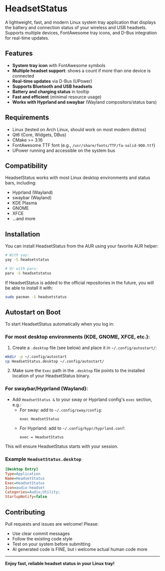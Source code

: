 # HeadsetStatus

A lightweight, fast, and modern Linux system tray application that displays the battery and connection status of your wireless and USB headsets. Supports multiple devices, FontAwesome tray icons, and D-Bus integration for real-time updates.

## Features
- **System tray icon** with FontAwesome symbols
- **Multiple headset support**: shows a count if more than one device is connected
- **Real-time updates** via D-Bus (UPower)
- **Supports Bluetooth and USB headsets**
- **Battery and charging status** in tooltip
- **Fast and efficient** (minimal resource usage)
- **Works with Hyprland and swaybar** (Wayland compositors/status bars)


## Requirements
- Linux (tested on Arch Linux, should work on most modern distros)
- Qt6 (Core, Widgets, DBus)
- CMake >= 3.16
- FontAwesome TTF font (e.g., `/usr/share/fonts/TTF/fa-solid-900.ttf`)
- UPower running and accessible on the system bus

## Compatibility
HeadsetStatus works with most Linux desktop environments and status bars, including:
- Hyprland (Wayland)
- swaybar (Wayland)
- KDE Plasma
- GNOME
- XFCE
- ...and more

## Installation

You can install HeadsetStatus from the AUR using your favorite AUR helper:

```bash
# With yay:
yay -S headsetstatus

# Or with paru:
paru -S headsetstatus
```

If HeadsetStatus is added to the official repositories in the future, you will be able to install it with:

```bash
sudo pacman -S headsetstatus
```

## Autostart on Boot
To start HeadsetStatus automatically when you log in:

### For most desktop environments (KDE, GNOME, XFCE, etc.):
1. Create a `.desktop` file (see below) and place it in `~/.config/autostart/`:

```bash
mkdir -p ~/.config/autostart
cp HeadsetStatus.desktop ~/.config/autostart/
```

2. Make sure the `Exec` path in the `.desktop` file points to the installed location of your HeadsetStatus binary.

### For swaybar/Hyprland (Wayland):
- Add `HeadsetStatus &` to your sway or Hyprland config's `exec` section, e.g.:
  - For sway: add to `~/.config/sway/config`:
    ```
    exec HeadsetStatus
    ```
  - For Hyprland: add to `~/.config/hypr/hyprland.conf`:
    ```
    exec = HeadsetStatus
    ```

This will ensure HeadsetStatus starts with your session.

### Example `HeadsetStatus.desktop`
```ini
[Desktop Entry]
Type=Application
Name=HeadsetStatus
Exec=HeadsetStatus
Icon=audio-headset
Categories=Audio;Utility;
StartupNotify=false
```

## Contributing
Pull requests and issues are welcome! Please:
- Use clear commit messages
- Follow the existing code style
- Test on your system before submitting
- AI generated code is FINE, but i welcome actual human code more

---

**Enjoy fast, reliable headset status in your Linux tray!** 
